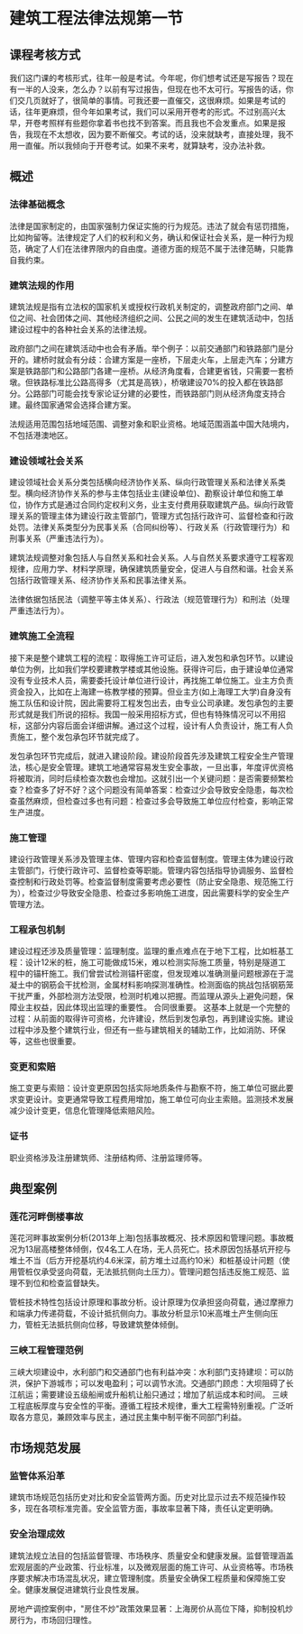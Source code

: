 # 建筑工程法律法规第一节
<!--KEYPOINT: 课程考核与要求 -->
## 课程考核方式  
我们这门课的考核形式，往年一般是考试。今年呢，你们想考试还是写报告？现在有一半的人没来，怎么办？以前有写过报告，但现在也不太可行。写报告的话，你们交几页就好了，很简单的事情。可我还要一直催交，这很麻烦。如果是考试的话，往年更麻烦，但今年如果考试，我们可以采用开卷考的形式。不过别高兴太早，开卷考照样有些题你拿着书也找不到答案。而且我也不会发重点。如果是报告，我现在不太想收，因为要不断催交。考试的话，没来就缺考，直接处理，我不用一直催。所以我倾向于开卷考试。如果不来考，就算缺考，没办法补救。

## 概述  
### 法律基础概念
法律是国家制定的，由国家强制力保证实施的行为规范。违法了就会有惩罚措施，比如拘留等。法律规定了人们的权利和义务，确认和保证社会关系，是一种行为规范，确定了人们在法律界限内的自由度。道德方面的规范不属于法律范畴，只能靠自我约束。

### 建筑法规的作用
<!--2ndKEYPOINT: 建筑法规的定义 -->
建筑法规是指有立法权的国家机关或授权行政机关制定的，调整政府部门之间、单位之间、社会团体之间、其他经济组织之间、公民之间的发生在建筑活动中，包括建设过程中的各种社会关系的法律法规。

政府部门之间在建筑活动中也会有矛盾。举个例子：以前交通部门和铁路部门是分开的。建桥时就会有分歧：合建方案是一座桥，下层走火车，上层走汽车；分建方案是铁路部门和公路部门各建一座桥。从经济角度看，合建更省钱，只需要一套桥墩。但铁路标准比公路高得多（尤其是高铁），桥墩建设70%的投入都在铁路部分。公路部门可能会找专家论证分建的必要性，而铁路部门则从经济角度支持合建。最终国家通常会选择合建方案。

法规适用范围包括地域范围、调整对象和职业资格。地域范围涵盖中国大陆境内，不包括港澳地区。

### 建设领域社会关系 
建设领域社会关系分类包括横向经济协作关系、纵向行政管理关系和法律关系类型。横向经济协作关系的参与主体包括业主(建设单位)、勘察设计单位和施工单位，协作方式是通过合同约定权利义务，业主支付费用获取建筑产品。纵向行政管理关系的管理主体为建设行政主管部门，管理方式包括行政许可、监督检查和行政处罚。法律关系类型分为民事关系（合同纠纷等）、行政关系（行政管理行为）和刑事关系（严重违法行为）。

建筑法规调整对象包括人与自然关系和社会关系。人与自然关系要求遵守工程客观规律，应用力学、材料学原理，确保建筑质量安全，促进人与自然和谐。社会关系包括行政管理关系、经济协作关系和民事法律关系。

法律依据包括民法（调整平等主体关系）、行政法（规范管理行为）和刑法（处理严重违法行为）。

### 建筑施工全流程 
<!--2ndKEYPOINT: 建筑施工流程和主体 -->
接下来是整个建筑工程的流程：取得施工许可证后，进入发包和承包环节。以建设单位为例，比如我们学校要建教学楼或其他设施。获得许可后，由于建设单位通常没有专业技术人员，需要委托设计单位进行设计，再找施工单位施工。业主方负责资金投入，比如在上海建一栋教学楼的预算。但业主方(如上海理工大学)自身没有施工队伍和设计院，因此需要将工程发包出去，由专业公司承建。发包承包的主要形式就是我们所说的招标。我国一般采用招标方式，但也有特殊情况可以不用招标，这部分内容后面会详细讲解。通过这个过程，设计有人负责设计，施工有人负责施工，整个发包承包环节就完成了。

发包承包环节完成后，就进入建设阶段。建设阶段首先涉及建筑工程安全生产管理法，核心是安全管理。建筑工地通常容易发生安全事故，一旦出事，年度评优资格将被取消，同时后续检查次数也会增加。这就引出一个关键问题：是否需要频繁检查？检查多了好不好？这个问题没有简单答案：检查过少会导致安全隐患，每次检查虽然麻烦，但检查过多也有问题：检查过多会导致施工单位应付检查，影响正常生产进度。

### 施工管理  
建设行政管理关系涉及管理主体、管理内容和检查监督制度。管理主体为建设行政主管部门，行使行政许可、监督检查等职能。管理内容包括指导协调服务、监督检查控制和行政处罚等。检查监督制度需要考虑必要性（防止安全隐患、规范施工行为），检查过少导致安全隐患、检查过多影响施工进度，因此需要科学的安全生产管理方法。

### 工程承包机制  
建设过程还涉及质量管理：监理制度。监理的重点难点在于地下工程，比如桩基工程：设计12米的桩，施工可能做成15米，难以检测实际施工质量，特别是隧道工程中的锚杆施工。我们曾尝试检测锚杆密度，但发现难以准确测量问题根源在于混凝土中的钢筋会干扰检测，金属材料影响探测准确性。检测面临的挑战包括钢筋笼干扰严重，外部检测方法受限，检测时机难以把握。而监理从源头上避免问题，保障业主权益，因此体现出监理的重要性。
合同很重要。
这基本上就是一个完整的过程：从前面的取得许可资格，允许建设，然后到发包承包，再到建设实施。建设过程中涉及整个建筑行业，但还有一些与建筑相关的辅助工作，比如消防、环保等，这些也很重要。

### 变更和索赔
施工变更与索赔：设计变更原因包括实际地质条件与勘察不符，施工单位可据此要求变更设计。变更通常导致工程费用增加，施工单位可向业主索赔。监测技术发展减少设计变更，信息化管理降低索赔风险。

### 证书
职业资格涉及注册建筑师、注册结构师、注册监理师等。

## 典型案例
### 莲花河畔倒楼事故 
莲花河畔事故案例分析(2013年上海)包括事故概况、技术原因和管理问题。事故概况为13层高楼整体倾倒，仅4名工人在场，无人员死亡。技术原因包括基坑开挖与堆土不当（后方开挖基坑约4.6米深，前方堆土过高约10米）和桩基设计问题（使用管桩仅承受竖向荷载，无法抵抗侧向土压力）。管理问题包括违反施工规范、监理不到位和检查监督缺失。

管桩技术特性包括设计原理和事故分析。设计原理为仅承担竖向荷载，通过摩擦力和端承力传递荷载，不设计抵抗侧向力。事故分析显示10米高堆土产生侧向压力，管桩无法抵抗侧向位移，导致建筑整体倾倒。

### 三峡工程管理范例    
三峡大坝建设中，水利部门和交通部门也有利益冲突：水利部门支持建坝：可以防洪，保护下游城市；可以发电盈利；可以调节水流。交通部门顾虑：大坝阻碍了长江航运；需要建设五级船闸或升船机让船只通过；增加了航运成本和时间。
三峡工程底板厚度与安全性的平衡。遵循工程技术规律，重大工程需特别重视。广泛听取各方意见，兼顾效率与民主，通过民主集中制平衡不同部门利益。

## 市场规范发展  
### 监管体系沿革  
建筑市场规范包括历史对比和安全监管两方面。历史对比显示过去不规范操作较多，现在各项标准完善。安全监管方面，事故率显著下降，责任认定更明确。

### 安全治理成效    
建筑法规立法目的包括监督管理、市场秩序、质量安全和健康发展。监督管理涵盖宏观层面的产业政策、行业标准，以及微观层面的施工许可、从业资格等。市场秩序要求解决市场混乱状况，建立管理制度。质量安全确保工程质量和保障施工安全。健康发展促进建筑行业良性发展。

房地产调控案例中，"房住不炒"政策效果显著：上海房价从高位下降，抑制投机炒房行为，市场回归理性。
